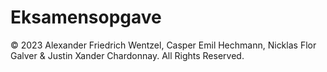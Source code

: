 # Eksamensopgave

© 2023 Alexander Friedrich Wentzel, Casper Emil Hechmann, Nicklas Flor Galver & Justin Xander Chardonnay. All Rights Reserved.
